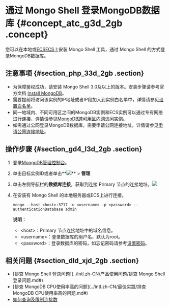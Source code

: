# 通过 Mongo Shell 登录MongoDB数据库 {#concept_atc_g3d_2gb .concept}

您可以在本地或[ECS](https://help.aliyun.com/document_detail/25367.html)[ECS](https://www.alibabacloud.com/help/zh/doc-detail/25367.htm)上安装 Mongo Shell 工具，通过 Mongo Shell 的方式登录MongoDB数据库。

## 注意事项 {#section_php_33d_2gb .section}

-   为保障鉴权成功，请安装 Mongo Shell 3.0及以上的版本。安装步骤请参考官方文档 [Install MongoDB](https://docs.mongodb.com/v3.4/installation/)。
-   需要提前将访问该实例的IP地址或者IP段加入到实例白名单中，详情请参见[设置白名单](https://help.aliyun.com/document_detail/54529.html#task774)。
-   同一地域内、不同可用区之间的MongoDB实例和ECS实例可以通过专有网络进行连接，详情请参见[MongoDB跨可用区内网访问实例](../intl.zh-CN/用户指南/连接实例/MongoDB跨可用区内网访问实例.md#)。
-   如需通过公网登录MongoDB数据库，需要申请公网连接地址，详情请参见[申请公网连接地址](https://help.aliyun.com/document_detail/63981.html#task-z3n-1xz-jfb)。

## 操作步骤 {#section_gd4_l3d_2gb .section}

1.  登录[MongoDB管理控制台](https://mongodb.console.aliyun.com/)。
2.  单击目标实例ID或者单击**![](http://static-aliyun-doc.oss-cn-hangzhou.aliyuncs.com/assets/img/6723/154518652913851_zh-CN.png)** \> **管理**
3.  单击左侧导航栏的**数据库连接**，获取到连接 Primary 节点的连接地址。![](http://static-aliyun-doc.oss-cn-hangzhou.aliyuncs.com/assets/img/6664/154518652913741_zh-CN.png)
4.  在安装有 Mongo Shell 的本地服务器或ECS上进行连接。

    ```
    mongo --host <host>:3717 -u <username> -p <password> --authenticationDatabase admin
    ```

    **说明：** 

    -   <host\>：Primary 节点连接地址中的域名信息。
    -   <username\>：登录数据库的用户名，默认为root。
    -   <password\>：登录数据库的密码，如忘记密码请参考[设置密码](intl.zh-CN/单节点快速入门/设置密码.md#)。

## 相关问题 {#section_dld_xjd_2gb .section}

-   [排查 Mongo Shell 登录问题](../intl.zh-CN/产品使用问题/排查 Mongo Shell 登录问题.md#)
-   [排查 MongoDB CPU使用率高的问题](../intl.zh-CN/最佳实践/排查 MongoDB CPU使用率高的问题.md#)
-   [如何查询及限制连接数](../intl.zh-CN/产品使用问题/如何查询及限制连接数.md#)

